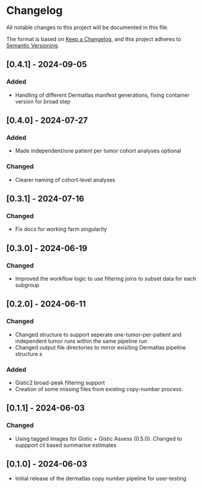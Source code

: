 # Changelog
All notable changes to this project will be documented in this file.

The format is based on [Keep a Changelog](https://keepachangelog.com/en/1.0.0/),
and this project adheres to [Semantic Versioning](https://semver.org/spec/v2.0.0.html).


## [0.4.1] - 2024-09-05
### Added
- Handling of different Dermatlas manifest generations, fixing container version for broad step

## [0.4.0] - 2024-07-27
### Added
- Made independent/one patient per tumor cohort analyses optional
### Changed
- Clearer naming of cohort-level analyses

## [0.3.1] - 2024-07-16
### Changed
- Fix docs for working farm singularity

## [0.3.0] - 2024-06-19
### Changed
- Improved the workflow logic to use filtering joins to subset data for each subgroup


## [0.2.0] - 2024-06-11
### Changed
- Changed structure to support seperate one-tumor-per-patient and independent tumor runs within the same pipeline run
- Changed output file directories to mirror exisiting Dermatlas pipeline structure.s

### Added 
- Gistic2 broad-peak filtering support
- Creation of some missing files from existing copy-number process.

## [0.1.1] - 2024-06-03
### Changed
- Using tagged images for Gistic + Gistic Assess (0.5.0). Changed to suppport 
cli based summarise estimates

## [0.1.0] - 2024-06-03
- Initial release of the dermatlas copy number pipeline for user-testing
